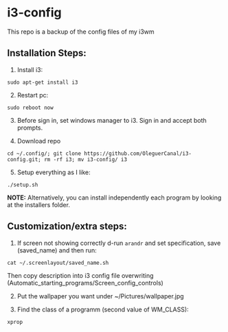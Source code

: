 # i3-config
This repo is a backup of the config files of my i3wm


## Installation Steps:

1. Install i3:

`sudo apt-get install i3`

2. Restart pc:

`sudo reboot now`

3. Before sign in, set windows manager to i3. Sign in and accept both prompts.

4. Download repo

`cd ~/.config/; git clone https://github.com/OleguerCanal/i3-config.git; rm -rf i3; mv i3-config/ i3`

5. Setup everything as I like:

`./setup.sh`

**NOTE:** Alternatively, you can install independently each program by looking at the installers folder.


## Customization/extra steps:

1. If screen not showing correctly d-run `arandr` and set specification, save (saved_name) and then run:

`cat ~/.screenlayout/saved_name.sh`

Then copy description into i3 config file overwriting (Automatic_starting_programs/Screen_config_controls)


2. Put the wallpaper you want under ~/Pictures/wallpaper.jpg


3. Find the class of a programm (second value of WM_CLASS):

`xprop`

